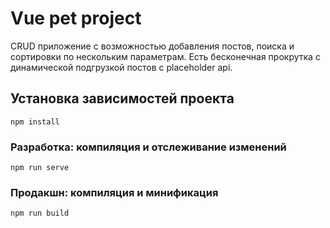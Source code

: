 # Vue pet project

CRUD приложение с возможностью добавления постов, поиска и сортировки по нескольким параметрам. Есть бесконечная прокрутка с динамической подгрузкой постов с placeholder api.

## Установка зависимостей проекта
```
npm install
```

### Разработка: компиляция и отслеживание изменений
```
npm run serve
```

### Продакшн: компиляция и минификация
```
npm run build
```
